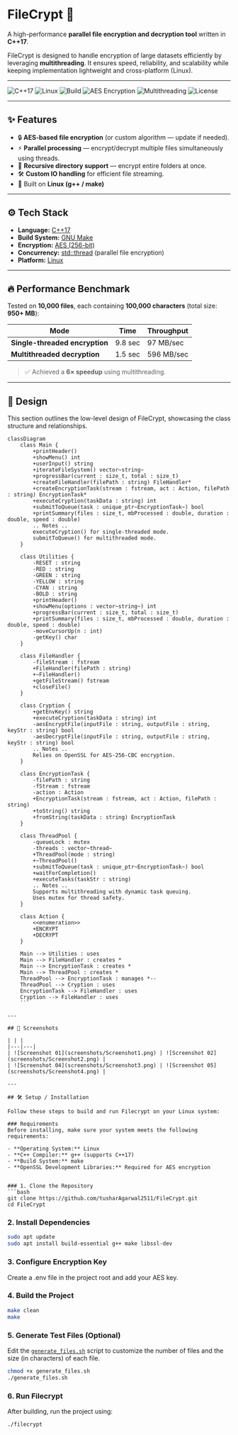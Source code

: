 # FileCrypt 🔐  
A high-performance **parallel file encryption and decryption tool** written in **C++17**.  

FileCrypt is designed to handle encryption of large datasets efficiently by leveraging **multithreading**. It ensures speed, reliability, and scalability while keeping implementation lightweight and cross-platform (Linux).  

---

![C++17](https://img.shields.io/badge/C%2B%2B-17-blue.svg)
![Linux](https://img.shields.io/badge/Platform-Linux-lightgrey.svg)
![Build](https://img.shields.io/badge/Build-g++%20%7C%20Make-success.svg)
![AES Encryption](https://img.shields.io/badge/Encryption-AES%20256--bit-orange)
![Multithreading](https://img.shields.io/badge/Concurrency-Multithreaded-blueviolet)
![License](https://img.shields.io/badge/License-MIT-green.svg)

---

## ✨ Features  

- 🔒 **AES-based file encryption** (or custom algorithm — update if needed).  
- ⚡ **Parallel processing** — encrypt/decrypt multiple files simultaneously using threads.  
- 📂 **Recursive directory support** — encrypt entire folders at once.  
- 🛠 **Custom IO handling** for efficient file streaming.  
- 🐧 Built on **Linux (g++ / make)**  

---

## ⚙️ Tech Stack  

- **Language:** [C++17](https://en.cppreference.com/w/cpp/17)  
- **Build System:** [GNU Make](https://www.gnu.org/software/make/)  
- **Encryption:** [AES (256-bit)](https://en.wikipedia.org/wiki/Advanced_Encryption_Standard)  
- **Concurrency:** [std::thread](https://en.cppreference.com/w/cpp/thread/thread) (parallel file encryption)  
- **Platform:** [Linux](https://www.kernel.org/)  
 

---

## 🔥 Performance Benchmark  

Tested on **10,000 files**, each containing **100,000 characters** (total size: **950+ MB**):  

| Mode | Time | Throughput |
|------|------|------------|
| **Single-threaded encryption** | 9.8 sec | 97 MB/sec |
| **Multithreaded decryption** | 1.5 sec | 596 MB/sec |

> ✅ Achieved a **6× speedup** using multithreading.  

---

## 📐 Design  

This section outlines the low-level design of FileCrypt, showcasing the class structure and relationships.

```mermaid
classDiagram
    class Main {
        +printHeader()
        +showMenu() int
        +userInput() string
        +iterateFileSystem() vector~string~
        +progressBar(current : size_t, total : size_t)
        +createFileHandler(filePath : string) FileHandler*
        +createEncryptionTask(stream : fstream, act : Action, filePath : string) EncryptionTask*
        +executeCryption(taskData : string) int
        +submitToQueue(task : unique_ptr~EncryptionTask~) bool
        +printSummary(files : size_t, mbProcessed : double, duration : double, speed : double)
        .. Notes ..
        executeCryption() for single-threaded mode.
        submitToQueue() for multithreaded mode.
    }

    class Utilities {
        -RESET : string
        -RED : string
        -GREEN : string
        -YELLOW : string
        -CYAN : string
        -BOLD : string
        +printHeader()
        +showMenu(options : vector~string~) int
        +progressBar(current : size_t, total : size_t)
        +printSummary(files : size_t, mbProcessed : double, duration : double, speed : double)
        -moveCursorUp(n : int)
        -getKey() char
    }

    class FileHandler {
        -fileStream : fstream
        +FileHandler(filePath : string)
        +~FileHandler()
        +getFileStream() fstream
        +closeFile()
    }

    class Cryption {
        +getEnvKey() string
        +executeCryption(taskData : string) int
        -aesEncryptFile(inputFile : string, outputFile : string, keyStr : string) bool
        -aesDecryptFile(inputFile : string, outputFile : string, keyStr : string) bool
        .. Notes ..
        Relies on OpenSSL for AES-256-CBC encryption.
    }

    class EncryptionTask {
        -filePath : string
        -fStream : fstream
        -action : Action
        +EncryptionTask(stream : fstream, act : Action, filePath : string)
        +toString() string
        +fromString(taskData : string) EncryptionTask
    }

    class ThreadPool {
        -queueLock : mutex
        -threads : vector~thread~
        +ThreadPool(mode : string)
        +~ThreadPool()
        +submitToQueue(task : unique_ptr~EncryptionTask~) bool
        +waitForCompletion()
        +executeTasks(taskStr : string)
        .. Notes ..
        Supports multithreading with dynamic task queuing.
        Uses mutex for thread safety.
    }

    class Action {
        <<enumeration>>
        +ENCRYPT
        +DECRYPT
    }

    Main --> Utilities : uses
    Main --> FileHandler : creates *
    Main --> EncryptionTask : creates *
    Main --> ThreadPool : creates *
    ThreadPool --> EncryptionTask : manages *--
    ThreadPool --> Cryption : uses
    EncryptionTask --> FileHandler : uses
    Cryption --> FileHandler : uses
    ```

---

## 📸 Screenshots  

| | |
|---|---|
| ![Screenshot 01](screenshots/Screenshot1.png) | ![Screenshot 02](screenshots/Screenshot2.png) |
| ![Screenshot 04](screenshots/Screenshot3.png) | ![Screenshot 05](screenshots/Screenshot4.png) |

---

## 🛠 Setup / Installation

Follow these steps to build and run Filecrypt on your Linux system:

### Requirements
Before installing, make sure your system meets the following requirements:

- **Operating System:** Linux  
- **C++ Compiler:** g++ (supports C++17)  
- **Build System:** make  
- **OpenSSL Development Libraries:** Required for AES encryption  


### 1. Clone the Repository
```bash
git clone https://github.com/tusharAgarwal2511/FileCrypt.git
cd FileCrypt
```

### 2. Install Dependencies
```bash
sudo apt update
sudo apt install build-essential g++ make libssl-dev
```

### 3. Configure Encryption Key
Create a .env file in the project root and add your AES key.

### 4. Build the Project
```bash
make clean
make
```

### 5. Generate Test Files (Optional)
Edit the [`generate_files.sh`](generate_files.sh) script to customize the number of files and the size (in characters) of each file.
```bash
chmod +x generate_files.sh
./generate_files.sh
```

### 6. Run Filecrypt
After building, run the project using:

```bash
./filecrypt
```






